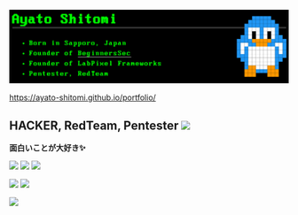 <a href="https://ayato-shitomi.github.io/portfolio/"> <img src="./portfolio.png"></img> </a>

https://ayato-shitomi.github.io/portfolio/

## HACKER, RedTeam, Pentester ![](https://komarev.com/ghpvc/?username=ayato-shitomi)

**面白いことが大好き✨**

<a href="https://wasforum.jp/" target="_blank">![](https://img.shields.io/badge/Hardening-2022-purple?style=for-the-badge)</a>
<a href="https://wasforum.jp/" target="_blank">![](https://img.shields.io/badge/Hardening-2023-purple?style=for-the-badge)</a>
<a href="https://wasforum.jp/" target="_blank">![](https://img.shields.io/badge/Hardening-2024-purple?style=for-the-badge)</a>

<a href="https://www.security-camp.or.jp/camp/" target="_blank">![](https://img.shields.io/badge/Security%20Camp-2023-yellow?style=for-the-badge)</a>
<a href="https://www.security-camp.or.jp/camp/" target="_blank">![](https://img.shields.io/badge/Security%20Camp-2025-yellow?style=for-the-badge)</a>

<a href="https://www.torproject.org/" target="_blank">![](https://img.shields.io/badge/Tor%20Project-Japanese-red?style=for-the-badge&logo=torproject)</a>

<!--
https://simpleicons.org/
-->
